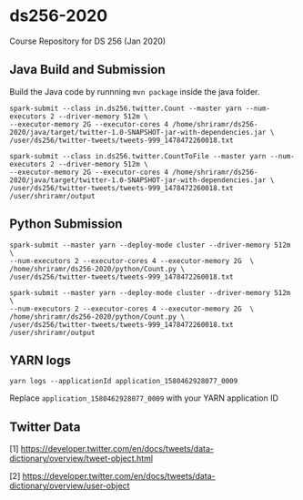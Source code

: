 # ds256-2020
Course Repository for DS 256 (Jan 2020)

## Java Build and Submission

Build the Java code by runnning ```mvn package``` inside the java folder.
 
```
spark-submit --class in.ds256.twitter.Count --master yarn --num-executors 2 --driver-memory 512m \
--executor-memory 2G --executor-cores 4 /home/shriramr/ds256-2020/java/target/twitter-1.0-SNAPSHOT-jar-with-dependencies.jar \
/user/ds256/twitter-tweets/tweets-999_1478472260018.txt
```

```
spark-submit --class in.ds256.twitter.CountToFile --master yarn --num-executors 2 --driver-memory 512m \
--executor-memory 2G --executor-cores 4 /home/shriramr/ds256-2020/java/target/twitter-1.0-SNAPSHOT-jar-with-dependencies.jar \
/user/ds256/twitter-tweets/tweets-999_1478472260018.txt /user/shriramr/output
```

## Python Submission

```
spark-submit --master yarn --deploy-mode cluster --driver-memory 512m \
--num-executors 2 --executor-cores 4 --executor-memory 2G  \
/home/shriramr/ds256-2020/python/Count.py \
/user/ds256/twitter-tweets/tweets-999_1478472260018.txt
```

```
spark-submit --master yarn --deploy-mode cluster --driver-memory 512m \
--num-executors 2 --executor-cores 4 --executor-memory 2G  \
/home/shriramr/ds256-2020/python/Count.py \
/user/ds256/twitter-tweets/tweets-999_1478472260018.txt /user/shriramr/output
```

## YARN logs

```
yarn logs --applicationId application_1580462928077_0009
```
Replace ```application_1580462928077_0009``` with your YARN application ID

## Twitter Data

[1] https://developer.twitter.com/en/docs/tweets/data-dictionary/overview/tweet-object.html

[2] https://developer.twitter.com/en/docs/tweets/data-dictionary/overview/user-object




